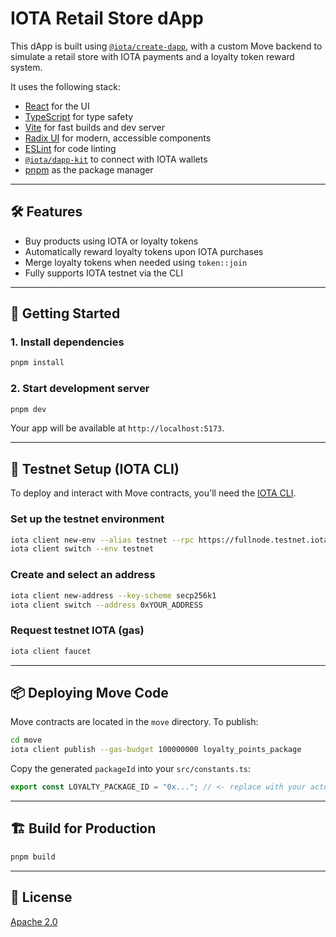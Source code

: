 # IOTA Retail Store dApp

This dApp is built using [`@iota/create-dapp`](https://www.npmjs.com/package/@iota/create-dapp), with a custom Move backend to simulate a retail store with IOTA payments and a loyalty token reward system.

It uses the following stack:

- [React](https://react.dev/) for the UI
- [TypeScript](https://www.typescriptlang.org/) for type safety
- [Vite](https://vitejs.dev/) for fast builds and dev server
- [Radix UI](https://www.radix-ui.com/) for modern, accessible components
- [ESLint](https://eslint.org/) for code linting
- [`@iota/dapp-kit`](https://docs.iota.org/ts-sdk/dapp-kit) to connect with IOTA wallets
- [pnpm](https://pnpm.io/) as the package manager

---

## 🛠 Features

- Buy products using IOTA or loyalty tokens
- Automatically reward loyalty tokens upon IOTA purchases
- Merge loyalty tokens when needed using `token::join`
- Fully supports IOTA testnet via the CLI

---

## 🚀 Getting Started

### 1. Install dependencies

```bash
pnpm install
```

### 2. Start development server

```bash
pnpm dev
```

Your app will be available at `http://localhost:5173`.

---

## 🧪 Testnet Setup (IOTA CLI)

To deploy and interact with Move contracts, you'll need the [IOTA CLI](https://docs.iota.org/developer/getting-started/install-iota).

### Set up the testnet environment

```bash
iota client new-env --alias testnet --rpc https://fullnode.testnet.iota.org:443
iota client switch --env testnet
```

### Create and select an address

```bash
iota client new-address --key-scheme secp256k1
iota client switch --address 0xYOUR_ADDRESS
```

### Request testnet IOTA (gas)

```bash
iota client faucet
```

---

## 📦 Deploying Move Code

Move contracts are located in the `move` directory. To publish:

```bash
cd move
iota client publish --gas-budget 100000000 loyalty_points_package
```

Copy the generated `packageId` into your `src/constants.ts`:

```ts
export const LOYALTY_PACKAGE_ID = "0x..."; // <- replace with your actual ID
```

---

## 🏗 Build for Production

```bash
pnpm build
```

---

## 🧾 License

[Apache 2.0](LICENSE)
